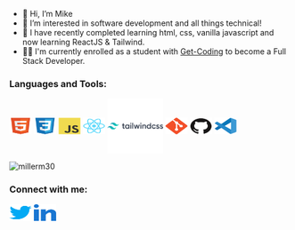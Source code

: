 - 👋 Hi, I’m Mike
- 👀 I’m interested in software development and all things technical!
- 🌱 I have recently completed learning html, css, vanilla javascript and now learning ReactJS & Tailwind.
- 🧑‍💻 I'm currently enrolled as a student with [Get-Coding](http://www.get-codeing.ca) to become a Full Stack Developer.
<h3 align="left">Languages and Tools:</h3>
<p align="left">
<a href="https://developer.mozilla.org/en-US/docs/Web/HTML" target="blank"><img align="center" src="https://github.com/millerm30/millerm30/blob/main/images/html5-original.svg" alt="HTML5" height="30" width="40" /></a>
<a href="https://developer.mozilla.org/en-US/docs/Web/CSS" target="blank"><img align="center" src="https://github.com/millerm30/millerm30/blob/main/images/css3-original.svg" alt="CSS3" height="30" width="40" /></a>
<a href="https://developer.mozilla.org/en-US/docs/Web/JavaScript" target="blank"><img align="center" src="https://github.com/millerm30/millerm30/blob/main/images/javascript-original.svg" alt="JavaScript" height="30" width="40" /></a>
<a href="https://reactjs.org" target="blank"><img align="center" src="https://github.com/millerm30/millerm30/blob/main/images/react-original.svg" alt="React" height="30" width="40" /></a>
<a href="https://tailwindcss.com" target="blank"><img align="center" src="https://github.com/millerm30/millerm30/blob/main/images/tailwindcss-original-wordmark.svg" alt="Tailwindcss" height="100" width="100" /></a>
<a href="https://git-scm.com" target="blank"><img align="center" src="https://github.com/millerm30/millerm30/blob/main/images/git-original.svg" alt="Git" height="30" width="40" /></a>
<a href="https://github.com" target="blank"><img align="center" src="https://github.com/millerm30/millerm30/blob/main/images/github-original.svg" alt="Github" height="30" width="40" /></a>
<a href="https://code.visualstudio.com" target="blank"><img align="center" src="https://github.com/millerm30/millerm30/blob/main/images/vscode-original.svg" alt="Visual Studio Code" height="30" width="40" /></a>
</p>
<p align="left">
  <img src="https://github-readme-stats.vercel.app/api/top-langs?username=millerm30&show_icons=true&locale=en&layout=compact" alt="millerm30" />
</p>

<h3 align="left">Connect with me:</h3>
<p align="left">
<a href="https://twitter.com/millerm30" target="blank"><img align="center" src="https://github.com/millerm30/millerm30/blob/main/images/twitter.svg" alt="millerm30" height="30" width="40" /></a>
<a href="https://linkedin.com/in/michael-miller-0aa2bb229" target="blank"><img align="center" src="https://github.com/millerm30/millerm30/blob/main/images/linked-in-alt.svg" alt="millerm30" height="30" width="40" /></a>
</p>

<!---
millerm30/millerm30 is a ✨ special ✨ repository because its `README.md` (this file) appears on your GitHub profile.
You can click the Preview link to take a look at your changes.
--->

